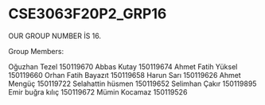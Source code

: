 # CSE3063F20P2_GRP16

OUR GROUP NUMBER İS 16.

Group Members:

Oğuzhan Tezel 150119670
Abbas Kutay 150119674
Ahmet Fatih Yüksel 150119660
Orhan Fatih Bayazıt 150119658
Harun Sarı 150119626
Ahmet Mengüç 150119722
Selahattin hüsmen 150119652
Selimhan Çakır 150119895
Emir buğra kılıç 150119672
Mümin Kocamaz 150119526
